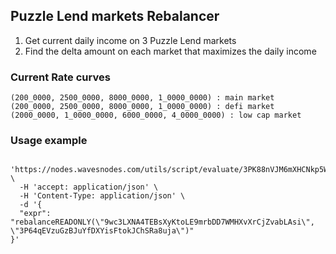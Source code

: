 ## Puzzle Lend markets Rebalancer
1. Get current daily income on 3 Puzzle Lend markets
2. Find the delta amount on each market that maximizes the daily income

### Current Rate curves
```
(200_0000, 2500_0000, 8000_0000, 1_0000_0000) : main market
(200_0000, 2500_0000, 8000_0000, 1_0000_0000) : defi market
(2000_0000, 1_0000_0000, 6000_0000, 4_0000_0000) : low cap market
```
### Usage example

```curl -X 'POST' \
  'https://nodes.wavesnodes.com/utils/script/evaluate/3PK88nVJM6mXHCNkp5WKkk1Y4wWxu47zWzz' \
  -H 'accept: application/json' \
  -H 'Content-Type: application/json' \
  -d '{
  "expr": "rebalanceREADONLY(\"9wc3LXNA4TEBsXyKtoLE9mrbDD7WMHXvXrCjZvabLAsi\", \"3P64qEVzuGzBJuYfDXYisFtokJChSRa8uja\")"
}'
```
